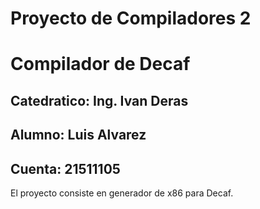 # Proyecto de Compiladores 2

# Compilador de Decaf
## Catedratico: Ing. Ivan Deras
## Alumno: Luis Alvarez
## Cuenta: 21511105

El proyecto consiste en generador de x86 para Decaf.
